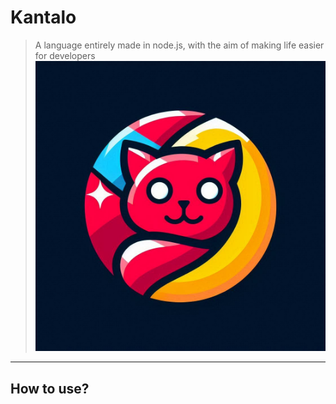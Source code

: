 # Kantalo
> A language entirely made in node.js, with the aim of making life easier for developers
![Kantalo](./kantalo_o.jpeg)

---

## How to use?
